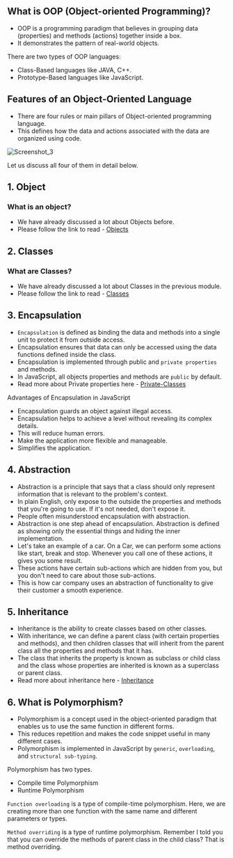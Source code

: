 ## What is OOP (Object-oriented Programming)?
- OOP is a programming paradigm that believes in grouping data (properties) and methods (actions) together inside a box. 
- It demonstrates the pattern of real-world objects.

There are two types of OOP languages:
- Class-Based languages like JAVA, C++.
- Prototype-Based languages like JavaScript.

## Features of an Object-Oriented Language
- There are four rules or main pillars of Object-oriented programming language. 
- This defines how the data and actions associated with the data are organized using code.

![Screenshot_3](https://user-images.githubusercontent.com/100460788/235344549-0732fa26-b173-41b4-a8c9-1261939cb8bb.png)

Let us discuss all four of them in detail below.

## 1. Object
### What is an object?
- We have already discussed a lot about Objects before.
- Please follow the link to read - [Objects](https://github.com/piyush-agrawal6/Javascript-Interview-Questions/tree/master/f-Objects)

## 2. Classes
### What are Classes?
- We have already discussed a lot about Classes in the previous module.
- Please follow the link to read - [Classes](https://github.com/piyush-agrawal6/Javascript-Interview-Questions/tree/master/g-Classes)

## 3. Encapsulation
- `Encapsulation` is defined as binding the data and methods into a single unit to protect it from outside access.
- Encapsulation ensures that data can only be accessed using the data functions defined inside the class.
- Encapsulation is implemented through public and `private properties` and methods.
- In JavaScript, all objects properties and methods are `public` by default.
- Read more about Private properties here - [Private-Classes](https://github.com/piyush-agrawal6/Javascript-Interview-Questions/blob/master/g-Classes/5-Private-Methods.md)

Advantages of Encapsulation in JavaScript
- Encapsulation guards an object against illegal access.
- Encapsulation helps to achieve a level without revealing its complex details.
- This will reduce human errors.
- Make the application more flexible and manageable.
- Simplifies the application.

## 4. Abstraction
- Abstraction is a principle that says that a class should only represent information that is relevant to the problem's context. 
- In plain English, only expose to the outside the properties and methods that you're going to use. If it's not needed, don't expose it.
- People often misunderstood encapsulation with abstraction. 
- Abstraction is one step ahead of encapsulation. Abstraction is defined as showing only the essential things and hiding the inner implementation.
- Let's take an example of a car. On a Car, we can perform some actions like start, break and stop. Whenever you call one of these actions, it gives you some result.
- These actions have certain sub-actions which are hidden from you, but you don't need to care about those sub-actions.
- This is how car company uses an abstraction of functionality to give their customer a smooth experience.

## 5. Inheritance
- Inheritance is the ability to create classes based on other classes. 
- With inheritance, we can define a parent class (with certain properties and methods), and then children classes that will inherit from the parent class all the properties and methods that it has.
- The class that inherits the property is known as subclass or child class and the class whose properties are inherited is known as a superclass or parent class.
- Read more about inheritance here - [Inheritance](https://github.com/piyush-agrawal6/Javascript-Interview-Questions/blob/master/g-Classes/3-Inheritance.md)

## 6. What is Polymorphism?
- Polymorphism is a concept used in the object-oriented paradigm that enables us to use the same function in different forms. 
- This reduces repetition and makes the code snippet useful in many different cases.
- Polymorphism is implemented in JavaScript by `generic`, `overloading`, and `structural sub-typing`.

Polymorphism has two types.
- Compile time Polymorphism
- Runtime Polymorphism

`Function overloading` is a type of compile-time polymorphism. Here, we are creating more than one function with the same name and different parameters or types.

`Method overriding` is a type of runtime polymorphism. Remember I told you that you can override the methods of parent class in the child class? That is method overriding.
